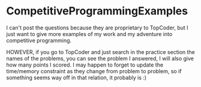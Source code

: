 # CompetitiveProgrammingExamples

I can't post the questions because they are proprietary to TopCoder, but I just want
to give more examples of my work and my adventure into competitive programming.

HOWEVER, if you go to TopCoder and just search in the practice section the names of the
problems, you can see the problem I answered, I will also give how many points I scored.
I may happen to forget to update the time/memory constraint as they change from problem to 
problem, so if something seems way off in that relation, it probably is :)
